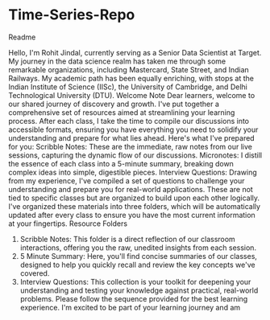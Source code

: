 # Time-Series-Repo

Readme

Hello, I'm Rohit Jindal, currently serving as a Senior Data Scientist at Target. My journey in the data science realm has
taken me through some remarkable organizations, including Mastercard, State Street, and Indian Railways. My academic
path has been equally enriching, with stops at the Indian Institute of Science (IISc), the University of Cambridge, and Delhi
Technological University (DTU).
Welcome Note
Dear learners, welcome to our shared journey of discovery and growth. I've put together a comprehensive set of resources
aimed at streamlining your learning process. After each class, I take the time to compile our discussions into accessible
formats, ensuring you have everything you need to solidify your understanding and prepare for what lies ahead.
Here's what I've prepared for you:
Scribble Notes: These are the immediate, raw notes from our live sessions, capturing the dynamic flow of our
discussions.
Micronotes: I distill the essence of each class into a 5-minute summary, breaking down complex ideas into simple,
digestible pieces.
Interview Questions: Drawing from my experience, I've compiled a set of questions to challenge your understanding
and prepare you for real-world applications. These are not tied to specific classes but are organized to build upon each
other logically.
I've organized these materials into three folders, which will be automatically updated after every class to ensure you have
the most current information at your fingertips.
Resource Folders
1. Scribble Notes: This folder is a direct reflection of our classroom interactions, offering you the raw, unedited insights
from each session.
2. 5 Minute Summary: Here, you'll find concise summaries of our classes, designed to help you quickly recall and review
the key concepts we've covered.
3. Interview Questions: This collection is your toolkit for deepening your understanding and testing your knowledge
against practical, real-world problems. Please follow the sequence provided for the best learning experience.
I'm excited to be part of your learning journey and am
